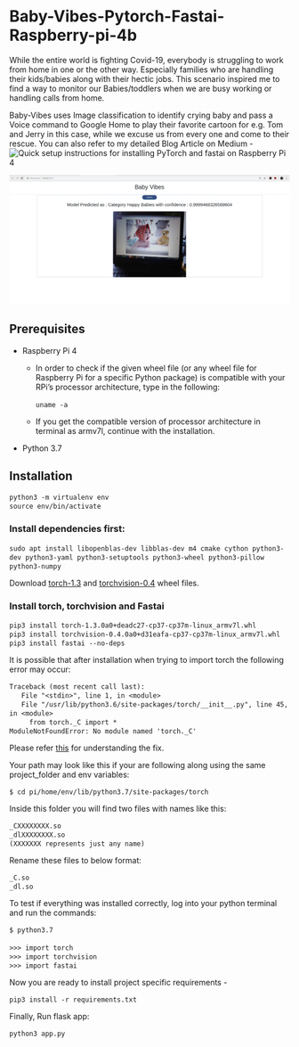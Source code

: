 # Baby-Vibes-Pytorch-Fastai-Raspberry-pi-4b

While the entire world is fighting Covid-19, everybody is struggling to work from home in one or the other way. Especially families who are handling their kids/babies along with their hectic jobs. This scenario inspired me to find a way to monitor our Babies/toddlers when we are busy working or handling calls from home.

Baby-Vibes uses Image classification to identify crying baby and pass a Voice command to Google Home to play their favorite cartoon for e.g. Tom and Jerry in this case, while we excuse us from every one and come to their rescue. You can also refer to my detailed Blog Article on Medium - ![Quick setup instructions for installing PyTorch and fastai on Raspberry Pi 4](https://medium.com/analytics-vidhya/quick-setup-instructions-for-installing-pytorch-and-fastai-on-raspberry-pi-4-5ffbe45e0ae3)

![Baby Vibes](https://github.com/SriramyaK/Baby-Vibes-Pytorch-fastai-Raspberry-pi-4/blob/master/Home.png)


## Prerequisites

- Raspberry Pi 4
   - In order to check if the given wheel file (or any wheel file for Raspberry Pi for a specific Python package) is compatible with          your RPi’s processor architecture, type in the following:
   
      ``` uname -a ```
      
   - If you get the compatible version of processor architecture in terminal as armv7l, continue with the installation.
   
- Python 3.7

## Installation

``` 
python3 -m virtualenv env
source env/bin/activate 
```

### Install dependencies first:

```
sudo apt install libopenblas-dev libblas-dev m4 cmake cython python3-dev python3-yaml python3-setuptools python3-wheel python3-pillow python3-numpy 
```
Download [torch-1.3](https://wintics-opensource.s3.eu-west-3.amazonaws.com/torch-1.3.0a0%2Bdeadc27-cp37-cp37m-linux_armv7l.whl) and [torchvision-0.4](https://drive.google.com/uc?export=download&id=1nhk7PKDUzcmGGwnx7PK7iW3__2fOJVl1) wheel files.

### Install torch, torchvision and Fastai

```
pip3 install torch-1.3.0a0+deadc27-cp37-cp37m-linux_armv7l.whl
pip3 install torchvision-0.4.0a0+d31eafa-cp37-cp37m-linux_armv7l.whl
pip3 install fastai --no-deps 
```

It is possible that after installation when trying to import torch the following error may occur:

```
Traceback (most recent call last):
   File "<stdin>", line 1, in <module>
   File "/usr/lib/python3.6/site-packages/torch/__init__.py", line 45, in <module>
     from torch._C import *
ModuleNotFoundError: No module named 'torch._C' 
```

Please refer [this](https://github.com/pytorch/pytorch/issues/574#issuecomment-278879701) for understanding the fix.

Your path may look like this if your are following along using the same project_folder and env variables:

```
$ cd pi/home/env/lib/python3.7/site-packages/torch
```

Inside this folder you will find two files with names like this:

```
_CXXXXXXXX.so
_dlXXXXXXXX.so
(XXXXXXX represents just any name)
```

Rename these files to below format:
```
_C.so
_dl.so
```
To test if everything was installed correctly, log into your python terminal and run the commands:

```
$ python3.7

>>> import torch
>>> import torchvision
>>> import fastai

```
Now you are ready to install project specific requirements - 

```
pip3 install -r requirements.txt 
```
Finally, Run flask app:

```
python3 app.py
```




